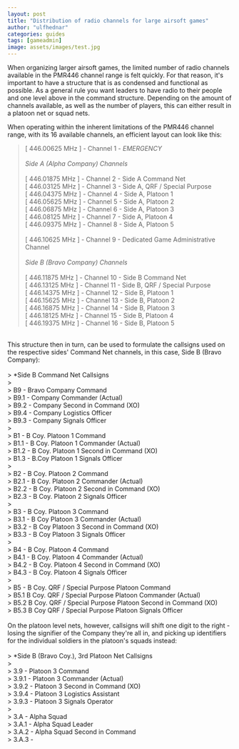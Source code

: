 ```yaml
---
layout: post
title: "Distribution of radio channels for large airsoft games"
author: "ulfhednar"
categories: guides
tags: [gameadmin]
image: assets/images/test.jpg
---
```


When organizing larger airsoft games, the limited number of radio channels available in the PMR446 channel range is felt quickly.
For that reason, it's important to have a structure that is as condensed and functional as possible.
As a general rule you want leaders to have radio to their people and one level above in the command structure. Depending on the amount of channels available, as well as the number of players, this can either result in a platoon net or squad nets.

When operating within the inherent limitations of the PMR446 channel range, with its 16 available channels, an efficient layout can look like this:

> [ 446.00625 MHz ] - Channel 1 - *EMERGENCY* <br>
> <br>
> *Side A (Alpha Company) Channels* <br>
> <br>
> [ 446.01875 MHz ] - Channel 2 - Side A Command Net <br>
> [ 446.03125 MHz ] - Channel 3 - Side A, QRF / Special Purpose <br>
> [ 446.04375 MHz ] - Channel 4 - Side A, Platoon 1 <br>
> [ 446.05625 MHz ] - Channel 5 - Side A, Platoon 2 <br>
> [ 446.06875 MHz ] - Channel 6 - Side A, Platoon 3 <br>
> [ 446.08125 MHz ] - Channel 7 - Side A, Platoon 4 <br>
> [ 446.09375 MHz ] - Channel 8 - Side A, Platoon 5 <br>
> <br>
> [ 446.10625 MHz ] - Channel 9 - Dedicated Game Administrative Channel<br>
> <br>
> *Side B (Bravo Company) Channels* <br>
> <br>
> [ 446.11875 MHz ] - Channel 10 - Side B Command Net <br>
> [ 446.13125 MHz ] - Channel 11 - Side B, QRF / Special Purpose <br>
> [ 446.14375 MHz ] - Channel 12 - Side B, Platoon 1 <br>
> [ 446.15625 MHz ] - Channel 13 - Side B, Platoon 2 <br>
> [ 446.16875 MHz ] - Channel 14 - Side B, Platoon 3 <br>
> [ 446.18125 MHz ] - Channel 15 - Side B, Platoon 4 <br>
> [ 446.19375 MHz ] - Channel 16 - Side B, Platoon 5 <br>
<br>
This structure then in turn, can be used to formulate the callsigns used on the respective sides' Command Net channels, in this case, Side B (Bravo Company): <br>
<br>
> *Side B Command Net Callsigns <br>
> <br>
> B9 - Bravo Company Command <br>
> B9.1 - Company Commander (Actual) <br>
> B9.2 - Company Second in Command (XO) <br>
> B9.4 - Company Logistics Officer <br>
> B9.3 - Company Signals Officer <br>
> <br>
> B1 - B Coy. Platoon 1 Command <br>
> B1.1 - B Coy. Platoon 1 Commander (Actual) <br>
> B1.2 - B Coy. Platoon 1 Second in Command (XO) <br>
> B1.3 - B.Coy Platoon 1 Signals Officer <br>
> <br>
> B2 - B Coy. Platoon 2 Command <br>
> B2.1 - B Coy. Platoon 2 Commander (Actual) <br>
> B2.2 - B Coy. Platoon 2 Second in Command (XO) <br>
> B2.3 - B Coy. Platoon 2 Signals Officer <br>
> <br>
> B3 - B Coy. Platoon 3 Command <br>
> B3.1 - B Coy Platoon 3 Commander (Actual) <br>
> B3.2 - B Coy Platoon 3 Second in Command (XO) <br>
> B3.3 - B Coy Platoon 3 Signals Officer <br>
> <br>
> B4 - B Coy. Platoon 4 Command <br>
> B4.1 - B Coy. Platoon 4 Commander (Actual) <br>
> B4.2 - B Coy. Platoon 4 Second in Command (XO) <br>
> B4.3 - B Coy. Platoon 4 Signals Officer <br>
> <br>
> B5 - B Coy. QRF / Special Purpose Platoon Command <br>
> B5.1 B Coy. QRF / Special Purpose Platoon Commander (Actual) <br>
> B5.2 B Coy. QRF / Special Purpose Platoon Second in Command (XO) <br>
> B5.3 B Coy QRF / Special Purpose Platoon Signals Officer <br>
<br>
On the platoon level nets, however, callsigns will shift one digit to the right - losing the signifier of the Company they're all in, and picking up identifiers for the individual soldiers in the platoon's squads instead: <br>
<br>
> *Side B (Bravo Coy.), 3rd Platoon Net Callsigns <br>
> <br>
> 3.9 - Platoon 3 Command <br>
> 3.9.1 - Platoon 3 Commander (Actual) <br>
> 3.9.2 - Platoon 3 Second in Command (XO) <br>
> 3.9.4 - Platoon 3 Logistics Assistant <br>
> 3.9.3 - Platoon 3 Signals Operator <br>
> <br>
> 3.A - Alpha Squad <br>
> 3.A.1 - Alpha Squad Leader <br>
> 3.A.2 - Alpha Squad Second in Command <br>
> 3.A.3 - 
